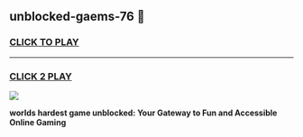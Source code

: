 
## unblocked-gaems-76 👋
<h3>
<a href="https://premium.freeplayer.one?title=unblocked-gaems-76&ref=14F">CLICK TO PLAY</a></h3>
<hr>

<h3>
<a href="https://premium.freeplayer.one?title=unblocked-gaems-76&ref=14F">CLICK 2 PLAY</a>
  
</h3>

<a href="https://premium.freeplayer.one?title=unblocked-gaems-76&ref=12F/"><img src="https://clearcache.store/games.png"></a>


**worlds hardest game unblocked: Your Gateway to Fun and Accessible Online Gaming**
